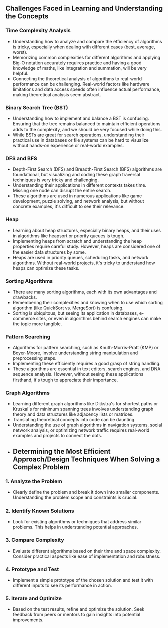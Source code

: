 ## Challenges Faced in Learning and Understanding the Concepts

### Time Complexity Analysis
- Understanding how to analyze and compare the efficiency of algorithms is tricky, especially when dealing with different cases (best, average, worst).
- Memorizing common complexities for different algorithms and applying Big-O notation accurately requires practice and having a good knowledge of maths, like integration and summation, will be very helpful.
- Connecting the theoretical analysis of algorithms to real-world performance can be challenging. Real-world factors like hardware limitations and data access speeds often influence actual performance, making theoretical analysis seem abstract.

### Binary Search Tree (BST)
- Understanding how to implement and balance a BST is confusing. Ensuring that the tree remains balanced to maintain efficient operations adds to the complexity, and we should be very focused while doing this.
- While BSTs are great for search operations, understanding their practical use in databases or file systems can be hard to visualize without hands-on experience or real-world examples.

### DFS and BFS
- Depth-First Search (DFS) and Breadth-First Search (BFS) algorithms are foundational, but visualizing and coding these graph traversal techniques is very tricky and challenging.
- Understanding their applications in different contexts takes time. Missing one node can disrupt the entire search.
- These algorithms are used in numerous applications like game development, puzzle solving, and network analysis, but without concrete examples, it's difficult to see their relevance.

### Heap
- Learning about heap structures, especially binary heaps, and their uses in algorithms like heapsort or priority queues is tough.
- Implementing heaps from scratch and understanding the heap properties require careful study. However, heaps are considered one of the easier data structures by some.
- Heaps are used in priority queues, scheduling tasks, and network algorithms. Without real-world projects, it's tricky to understand how heaps can optimize these tasks.

### Sorting Algorithms
- There are many sorting algorithms, each with its own advantages and drawbacks.
- Remembering their complexities and knowing when to use which sorting algorithm (like QuickSort vs. MergeSort) is confusing.
- Sorting is ubiquitous, but seeing its application in databases, e-commerce sites, or even in algorithms behind search engines can make the topic more tangible.

### Pattern Searching
- Algorithms for pattern searching, such as Knuth-Morris-Pratt (KMP) or Boyer-Moore, involve understanding string manipulation and preprocessing steps.
- Implementing these efficiently requires a good grasp of string handling.
- These algorithms are essential in text editors, search engines, and DNA sequence analysis. However, without seeing these applications firsthand, it's tough to appreciate their importance.

### Graph Algorithms
- Learning different graph algorithms like Dijkstra's for shortest paths or Kruskal's for minimum spanning trees involves understanding graph theory and data structures like adjacency lists or matrices.
- Translating theoretical concepts into code can be daunting.
- Understanding the use of graph algorithms in navigation systems, social network analysis, or optimizing network traffic requires real-world examples and projects to connect the dots.
- ## Determining the Most Efficient Approach/Design Techniques When Solving a Complex Problem

### 1. Analyze the Problem
- Clearly define the problem and break it down into smaller components. Understanding the problem scope and constraints is crucial.

### 2. Identify Known Solutions
- Look for existing algorithms or techniques that address similar problems. This helps in understanding potential approaches.

### 3. Compare Complexity
- Evaluate different algorithms based on their time and space complexity. Consider practical aspects like ease of implementation and robustness.

### 4. Prototype and Test
- Implement a simple prototype of the chosen solution and test it with different inputs to see its performance in action.

### 5. Iterate and Optimize
- Based on the test results, refine and optimize the solution. Seek feedback from peers or mentors to gain insights into potential improvements.

